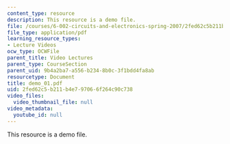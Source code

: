 ```yaml
---
content_type: resource
description: This resource is a demo file.
file: /courses/6-002-circuits-and-electronics-spring-2007/2fed62c5b211b4e797066f264c90c738_demo_01.pdf
file_type: application/pdf
learning_resource_types:
- Lecture Videos
ocw_type: OCWFile
parent_title: Video Lectures
parent_type: CourseSection
parent_uid: 9b4a2ba7-a556-b234-8b0c-3f1bdd4fa8ab
resourcetype: Document
title: demo_01.pdf
uid: 2fed62c5-b211-b4e7-9706-6f264c90c738
video_files:
  video_thumbnail_file: null
video_metadata:
  youtube_id: null
---
```

This resource is a demo file.

